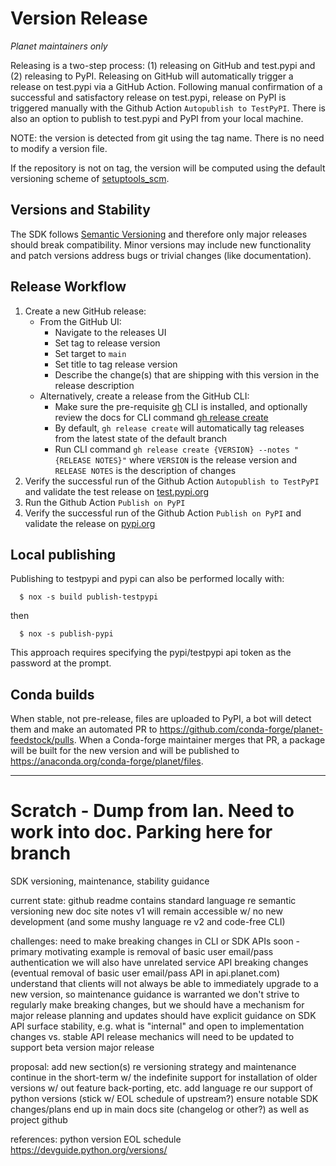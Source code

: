 # Version Release

*Planet maintainers only*

Releasing is a two-step process: (1) releasing on GitHub and test.pypi and (2) releasing to PyPI. Releasing on GitHub will automatically trigger a release on test.pypi via a GitHub Action. Following manual confirmation of a successful and satisfactory release on test.pypi, release on PyPI is triggered manually with the Github Action `Autopublish to TestPyPI`. There is also an option to publish to test.pypi and PyPI from your local machine.

NOTE: the version is detected from git using the tag name. There is no need to modify a version file.

If the repository is not on tag, the version will be computed using the default versioning scheme of [setuptools_scm](https://setuptools-scm.readthedocs.io/en/latest/usage/#default-versioning-scheme).

## Versions and Stability

The SDK follows [Semantic Versioning](https://semver.org/spec/v2.0.0.html) and therefore only major releases should break compatibility. Minor versions may include new functionality and patch versions address bugs or trivial changes (like documentation).

## Release Workflow

1. Create a new GitHub release:
   * From the GitHub UI:
     * Navigate to the releases UI
     * Set tag to release version
     * Set target to `main`
     * Set title to tag release version
     * Describe the change(s) that are shipping with this version in the release description
   * Alternatively, create a release from the GitHub CLI:
     * Make sure the pre-requisite [gh](https://cli.github.com/manual/gh) CLI is installed, and optionally review the docs for CLI command [gh release create](https://cli.github.com/manual/gh_release_create)
     * By default, `gh release create` will automatically tag releases from the latest state of the default branch
     * Run CLI command `gh release create {VERSION} --notes "{RELEASE NOTES}"` where `VERSION` is the release version and `RELEASE NOTES` is the description of changes
2. Verify the successful run of the Github Action `Autopublish to TestPyPI` and validate the test release on [test.pypi.org](https://test.pypi.org/project/planet/)
3. Run the Github Action `Publish on PyPI`
4. Verify the successful run of the Github Action `Publish on PyPI` and validate the release on [pypi.org](https://pypi.org/project/planet/)


## Local publishing

Publishing to testpypi and pypi can also be performed locally with:

```console
  $ nox -s build publish-testpypi
```
then
```console
  $ nox -s publish-pypi
```

This approach requires specifying the pypi/testpypi api token as the password at the prompt.


## Conda builds

When stable, not pre-release, files are uploaded to PyPI, a bot will detect them and make an automated PR to https://github.com/conda-forge/planet-feedstock/pulls. When a Conda-forge maintainer merges that PR, a package will be built for the new version and will be published to https://anaconda.org/conda-forge/planet/files.


---- 
# Scratch - Dump from Ian.  Need to work into doc.  Parking here for branch

SDK versioning, maintenance, stability guidance

current state: 
github readme contains standard language re semantic versioning
new doc site notes v1 will remain accessible w/ no new development (and some mushy language re v2 and code-free CLI)

challenges:
need to make breaking changes in CLI or SDK APIs soon - primary motivating example is removal of basic user email/pass authentication
we will also have unrelated service API breaking changes (eventual removal of basic user email/pass API in api.planet.com)
understand that clients will not always be able to immediately upgrade to a new version, so maintenance guidance is warranted
we don't strive to regularly make breaking changes, but we should have a mechanism for major release planning and updates
should have explicit guidance on SDK API surface stability, e.g. what is "internal" and open to implementation changes vs. stable API
release mechanics will need to be updated to support beta version major release

proposal:
add new section(s) re versioning strategy and maintenance
continue in the short-term w/ the indefinite support for installation of older versions w/ out feature back-porting, etc. 
add language re our support of python versions (stick w/ EOL schedule of upstream?)
ensure notable SDK changes/plans end up in main docs site (changelog or other?) as well as project github

references:
python version EOL schedule https://devguide.python.org/versions/

